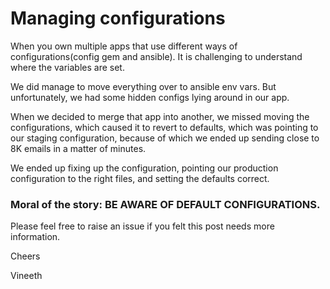 # Managing configurations

When you own multiple apps that use different ways of configurations(config gem and ansible). It is challenging to understand where the variables are set.

We did manage to move everything over to ansible env vars. But unfortunately, we had some hidden configs lying around in our app.

When we decided to merge that app into another, we missed moving the configurations, which caused it to revert to defaults, which was pointing to our staging configuration, because of which we ended up sending close to 8K emails in a matter of minutes.

We ended up fixing up the configuration, pointing our production configuration to the right files, and setting the defaults correct.

### Moral of the story: BE AWARE OF DEFAULT CONFIGURATIONS.

Please feel free to raise an issue if you felt this post needs more information.

Cheers

Vineeth
